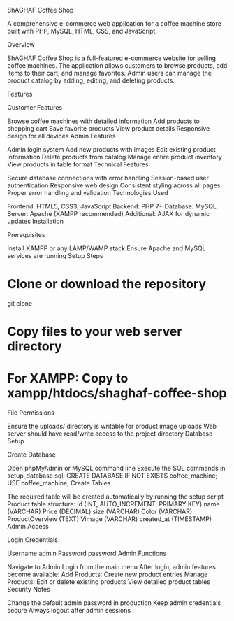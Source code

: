 ShAGHAF Coffee Shop

A comprehensive e-commerce web application for a coffee machine store built with PHP, MySQL, HTML, CSS, and JavaScript.

Overview

ShAGHAF Coffee Shop is a full-featured e-commerce website for selling coffee machines. The application allows customers to browse products, add items to their cart, and manage favorites. Admin users can manage the product catalog by adding, editing, and deleting products.

Features

Customer Features

Browse coffee machines with detailed information
Add products to shopping cart
Save favorite products
View product details
Responsive design for all devices
Admin Features

Admin login system
Add new products with images
Edit existing product information
Delete products from catalog
Manage entire product inventory
View products in table format
Technical Features

Secure database connections with error handling
Session-based user authentication
Responsive web design
Consistent styling across all pages
Proper error handling and validation
Technologies Used

Frontend: HTML5, CSS3, JavaScript
Backend: PHP 7+
Database: MySQL
Server: Apache (XAMPP recommended)
Additional: AJAX for dynamic updates
Installation

Prerequisites

Install XAMPP or any LAMP/WAMP stack
Ensure Apache and MySQL services are running
Setup Steps

# Clone or download the repository
git clone <repository-url>

# Copy files to your web server directory
# For XAMPP: Copy to xampp/htdocs/shaghaf-coffee-shop
File Permissions

Ensure the uploads/ directory is writable for product image uploads
Web server should have read/write access to the project directory
Database Setup

Create Database

Open phpMyAdmin or MySQL command line
Execute the SQL commands in setup_database.sql:
CREATE DATABASE IF NOT EXISTS coffee_machine;
USE coffee_machine;
Create Tables

The required table will be created automatically by running the setup script
Product table structure:
id (INT, AUTO_INCREMENT, PRIMARY KEY)
name (VARCHAR)
Price (DECIMAL)
size (VARCHAR)
Color (VARCHAR)
ProductOverview (TEXT)
Vimage (VARCHAR)
created_at (TIMESTAMP)
Admin Access

Login Credentials

Username admin
Password password
Admin Functions

Navigate to Admin Login from the main menu
After login, admin features become available:
Add Products: Create new product entries
Manage Products: Edit or delete existing products
View detailed product tables
Security Notes

Change the default admin password in production
Keep admin credentials secure
Always logout after admin sessions
